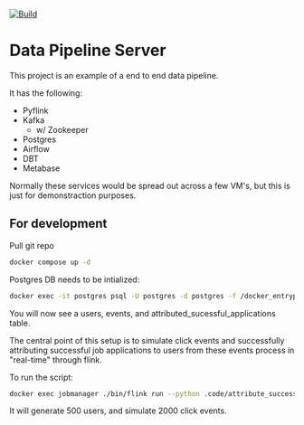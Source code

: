 [![Build](https://github.com/Dematom1/data_server/actions/workflows/build.yaml/badge.svg?branch=Master)](https://github.com/Dematom1/data_server/actions/workflows/build.yaml)
#  Data Pipeline Server

This project is an example of a end to end data pipeline. 

It has the following:
- Pyflink
- Kafka
    - w/ Zookeeper
- Postgres
- Airflow
- DBT
- Metabase

Normally these services would be spread out across a few VM's, but this is just for demonstraction purposes.

## For development
Pull git repo

```bash
docker compose up -d
```

Postgres DB needs to be intialized:

```bash
docker exec -it postgres psql -U postgres -d postgres -f /docker_entrypoint.initdb.d/init.sql
```

You will now see a users, events, and attributed_sucessful_applications table.

The central point of this setup is to simulate click events and successfully attributing successful job applications to users from these events process in "real-time" through flink.

To run the script:

```bash
docker exec jobmanager ./bin/flink run --python .code/attribute_successful_applications
```

It will generate 500 users, and simulate 2000 click events. 


